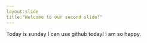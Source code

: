 ```yaml
---
layout:slide
title:"Welcome to our second slide!"
---
```

Today is sunday
I can use github today!
i am so happy.
